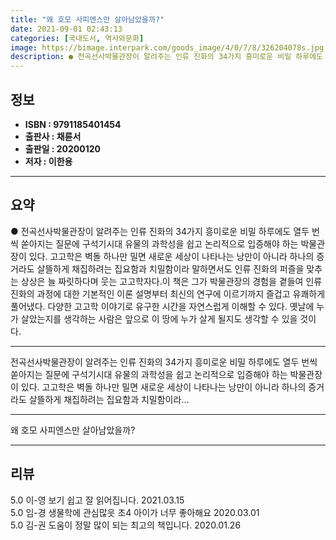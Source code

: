 ```yaml
---
title: "왜 호모 사피엔스만 살아남았을까?"
date: 2021-09-01 02:43:13
categories: [국내도서, 역사와문화]
image: https://bimage.interpark.com/goods_image/4/0/7/8/326204078s.jpg
description: ● 전곡선사박물관장이 알려주는 인류 진화의 34가지 흥미로운 비밀 하루에도 열두 번씩 쏟아지는 질문에 구석기시대 유물의 과학성을 쉽고 논리적으로 입증해야 하는 박물관장이 있다. 고고학은 벽돌 하나만 밀면 새로운 세상이 나타나는 낭만이 아니라 하나의 증거라도 살뜰하게 채집하려는 집요함과
---
```


## **정보**

- **ISBN : 9791185401454**
- **출판사 : 채륜서**
- **출판일 : 20200120**
- **저자 : 이한용**

------



## **요약**

●  전곡선사박물관장이 알려주는 인류 진화의 34가지 흥미로운 비밀 하루에도 열두 번씩 쏟아지는 질문에 구석기시대 유물의 과학성을 쉽고 논리적으로 입증해야 하는 박물관장이 있다. 고고학은 벽돌 하나만 밀면 새로운 세상이 나타나는 낭만이 아니라 하나의 증거라도 살뜰하게 채집하려는 집요함과 치밀함이라 말하면서도 인류 진화의 퍼즐을 맞추는 상상은 늘 짜릿하다며 웃는 고고학자다.이 책은 그가 박물관장의 경험을 곁들여 인류 진화의 과정에 대한 기본적인 이론 설명부터 최신의 연구에 이르기까지 즐겁고 유쾌하게 풀어냈다. 다양한 고고학 이야기로 유구한 시간을 자연스럽게 이해할 수 있다. 옛날에 누가 살았는지를 생각하는 사람은 앞으로 이 땅에 누가 살게 될지도 생각할 수 있을 것이다.

------

전곡선사박물관장이 알려주는 인류 진화의 34가지 흥미로운 비밀 
하루에도 열두 번씩 쏟아지는 질문에 구석기시대 유물의 과학성을 쉽고 논리적으로 입증해야 하는 박물관장이 있다. 고고학은 벽돌 하나만 밀면 새로운 세상이 나타나는 낭만이 아니라 하나의 증거라도 살뜰하게 채집하려는 집요함과 치밀함이라... 

------


왜 호모 사피엔스만 살아남았을까? 

------


## **리뷰** 

5.0 이-영 보기 쉽고 잘 읽어집니다. 2021.03.15 <br/>5.0 임-경 생물학에 관심많읏 초4 아이가 너무 좋아해요 2020.03.01 <br/>5.0 김-권 도움이 정말 많이 되는 최고의 책입니다. 2020.01.26 <br/>